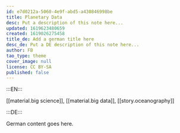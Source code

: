 ```yaml
---
id: e7d0212a-5060-4e9f-abd5-a430846998be
title: Planetary Data
desc: Put a description of this note here...
updated: 1619623480659
created: 1619026275458
title_de: Add a german title here
desc_de: Put a DE description of this note here...
author: FB
tao_type: theme
cover_image: null
license: CC BY-SA
published: false
---
```


:::EN:::

[[material.big science]], [[material.big data]], [[story.oceanography]]

:::DE:::

German content goes here.
